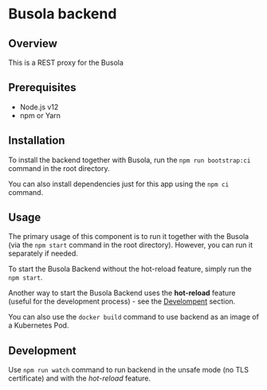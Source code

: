 # Busola backend

## Overview

This is a REST proxy for the Busola

## Prerequisites

- Node.js v12
- npm or Yarn

## Installation

To install the backend together with Busola, run the `npm run bootstrap:ci` command in the root directory.

You can also install dependencies just for this app using the `npm ci` command.

## Usage

The primary usage of this component is to run it together with the Busola (via the `npm start` command in the root directory). However, you can run it separately if needed.

To start the Busola Backend without the hot-reload feature, simply run the `npm start`.

Another way to start the Busola Backend uses the **hot-reload** feature (useful for the development process) - see the [Develompent](#development) section.

You can also use the `docker build` command to use backend as an image of a Kubernetes Pod.

## Development

Use `npm run watch` command to run backend in the unsafe mode (no TLS certificate) and with the _hot-reload_ feature.
